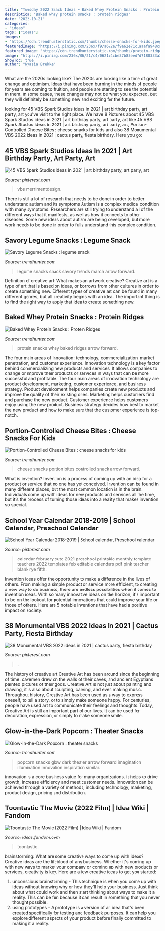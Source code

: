 ```yaml
---
title: "Twosday 2022 Snack Ideas ~ Baked Whey Protein Snacks : Protein Ridges"
description: "Baked whey protein snacks : protein ridges"
date: "2022-10-21"
categories:
- "ideas"
tags: ["ideas"]
images:
- "https://cdn.trendhunterstatic.com/thumbs/cheese-snacks-for-kids.jpeg"
featuredImage: "https://i.pinimg.com/236x/f9/a6/2e/f9a62e71c1aaafa948caeb3c869a1a86.jpg"
featured_image: "https://cdn.trendhunterstatic.com/thumbs/protein-ridges.jpeg"
image: "https://i.pinimg.com/236x/06/21/c4/0621c4cbe37b83eed7d7188333a3ce81--kid-halloween-costumes-paint-brushes.jpg"
ShowToc: true
author: "Nyasia Brekke"
---
```



What are the 2020s looking like?
The 2020s are looking like a time of great change and optimism. Ideas that have been burning in the minds of people for years are coming to fruition, and people are starting to see the potential in them. In some cases, these changes may not be what you expected, but they will definitely be something new and exciting for the future.

	

		
looking for 45 VBS Spark Studios ideas in 2021 | art birthday party, art party, art you've visit to the right place. We have 8 Pictures about 45 VBS Spark Studios ideas in 2021 | art birthday party, art party, art like 45 VBS Spark Studios ideas in 2021 | art birthday party, art party, art, Portion-Controlled Cheese Bites : cheese snacks for kids and also 38 Monumental VBS 2022 ideas in 2021 | cactus party, fiesta birthday. Here you go:
		
    
## 45 VBS Spark Studios Ideas In 2021 | Art Birthday Party, Art Party, Art

<img loading=lazy src="https://i.pinimg.com/236x/06/21/c4/0621c4cbe37b83eed7d7188333a3ce81--kid-halloween-costumes-paint-brushes.jpg" onerror="this.onerror=null;this.src='https://tse1.mm.bing.net/th?id=OIP.MGj7iAUWI2XLHFfnUjkVEQAAAA&amp;pid=15.1';" alt="45 VBS Spark Studios ideas in 2021 | art birthday party, art party, art">

_Source: pinterest.com_

>vbs merrimentdesign. 

	

There is still a lot of research that needs to be done in order to better understand autism and its symptoms
Autism is a complex medical condition with many symptoms. Researchers are still trying to understand all of the different ways that it manifests, as well as how it connects to other diseases. Some new ideas about autism are being developed, but more work needs to be done in order to fully understand this complex condition.

    
## Savory Legume Snacks : Legume Snack

<img loading=lazy src="https://cdn.trendhunterstatic.com/thumbs/legume-snack.jpeg" onerror="this.onerror=null;this.src='https://tse2.mm.bing.net/th?id=OIP.a-H_XUfSx3pugSUyzHcI9QHaHa&amp;pid=15.1';" alt="Savory Legume Snacks : legume snack">

_Source: trendhunter.com_

>legume snacks snack savory trends march arrow forward. 

	

Definition of creative art: What makes an artwork creative?
Creative art is a type of art that is based on ideas, or borrows from other cultures in order to create something new. 
Different types of creative art can be found in many different genres, but all creativity begins with an idea. The important thing is to find the right way to apply that idea to create something new.

    
## Baked Whey Protein Snacks : Protein Ridges

<img loading=lazy src="https://cdn.trendhunterstatic.com/thumbs/protein-ridges.jpeg" onerror="this.onerror=null;this.src='https://tse1.mm.bing.net/th?id=OIP.ANTjXKj4TZOm5krEvAIkIwHaKc&amp;pid=15.1';" alt="Baked Whey Protein Snacks : Protein Ridges">

_Source: trendhunter.com_

>protein snacks whey baked ridges arrow forward. 

	

The four main areas of innovation: technology, commercialization, market penetration, and customer experience.
Innovation technology is a key factor behind commercializing new products and services. It allows companies to change or improve their products or services in ways that can be more successful and profitable. The four main areas of innovation technology are product development, marketing, customer experience, and business strategy. Product development helps companies create new products and improve the quality of their existing ones. Marketing helps customers find and purchase the new product. Customer experience helps customers enjoy using the new product. Business strategy decides how best to market the new product and how to make sure that the customer experience is top-notch.

    
## Portion-Controlled Cheese Bites : Cheese Snacks For Kids

<img loading=lazy src="https://cdn.trendhunterstatic.com/thumbs/cheese-snacks-for-kids.jpeg" onerror="this.onerror=null;this.src='https://tse2.mm.bing.net/th?id=OIP.5QLhn_aG-O1qmX5gjhmRuAHaE7&amp;pid=15.1';" alt="Portion-Controlled Cheese Bites : cheese snacks for kids">

_Source: trendhunter.com_

>cheese snacks portion bites controlled snack arrow forward. 

	

What is invention?
Invention is a process of coming up with an idea for a product or service that no one has yet conceived. Invention can be found in many different places, but the most common location is in the brain. Individuals come up with ideas for new products and services all the time, but it’s the process of turning those ideas into a reality that makes invention so special.

    
## School Year Calendar 2018-2019 | School Calendar, Preschool Calendar

<img loading=lazy src="https://i.pinimg.com/originals/d3/6d/bc/d36dbcf3c38f3764743877e5e555a976.jpg" onerror="this.onerror=null;this.src='https://tse3.mm.bing.net/th?id=OIP.iSdU1y2cIq-W1vXvW3FH1AAAAA&amp;pid=15.1';" alt="School Year Calendar 2018-2019 | School calendar, Preschool calendar">

_Source: pinterest.com_

>calendar february cute 2021 preschool printable monthly template teachers 2022 templates feb editable calendars pdf pink teacher blank rye fifth. 

	

Invention ideas offer the opportunity to make a difference in the lives of others. From making a simple product or service more efficient, to creating a new way to do business, there are endless possibilities when it comes to invention ideas. With so many innovative ideas on the horizon, it's important to be on the lookout for potential innovations that could improve your life or those of others. Here are 5 notable inventions that have had a positive impact on society: 
    
## 38 Monumental VBS 2022 Ideas In 2021 | Cactus Party, Fiesta Birthday

<img loading=lazy src="https://i.pinimg.com/236x/f9/a6/2e/f9a62e71c1aaafa948caeb3c869a1a86.jpg" onerror="this.onerror=null;this.src='https://tse3.mm.bing.net/th?id=OIP.cXmLmYxJyy8NkozSAa-9fwAAAA&amp;pid=15.1';" alt="38 Monumental VBS 2022 ideas in 2021 | cactus party, fiesta birthday">

_Source: pinterest.com_

>. 

	

The history of creative art
Creative Art has been around since the beginning of time. cavemen drew on the walls of their caves, and ancient Egyptians painted pictures of their gods. Creative Art is not just about painting and drawing, it is also about sculpting, carving, and even making music.
Throughout history, Creative Art has been used as a way to express oneself, to tell a story, or to simply make someone happy. For centuries, people have used art to communicate their feelings and thoughts. Today, Creative Art is still an important part of our lives. It can be used for decoration, expression, or simply to make someone smile.

    
## Glow-in-the-Dark Popcorn : Theater Snacks

<img loading=lazy src="https://cdn.trendhunterstatic.com/thumbs/theater-snacks.jpeg" onerror="this.onerror=null;this.src='https://tse2.mm.bing.net/th?id=OIP.KoEKdnIucOOpV2H7kSURGQHaEn&amp;pid=15.1';" alt="Glow-in-the-Dark Popcorn : theater snacks">

_Source: trendhunter.com_

>popcorn snacks glow dark theater arrow forward imagination illumination innovation inspiration similar. 

	

Innovation is a core business value for many organizations. It helps to drive growth, increase efficiency and meet customer needs. Innovation can be achieved through a variety of methods, including technology, marketing, product design, pricing and distribution.

    
## Toontastic The Movie (2022 Film) | Idea Wiki | Fandom

<img loading=lazy src="https://vignette.wikia.nocookie.net/ideas/images/9/9b/Toontastic_The_Movie_Poster_-3.png/revision/latest/scale-to-width-down/2000?cb=20200306094750" onerror="this.onerror=null;this.src='https://tse3.mm.bing.net/th?id=OIP.E_SgfU9b7Zf8ISP6mIpV7QHaKk&amp;pid=15.1';" alt="Toontastic The Movie (2022 Film) | Idea Wiki | Fandom">

_Source: ideas.fandom.com_

>toontastic. 

	

brainstorming: What are some creative ways to come up with ideas?
Creative ideas are the lifeblood of any business. Whether it's coming up with new ways to market your company or coming up with new products or services, creativity is key. Here are a few creative ideas to get you started: 
1. unconscious brainstorming - This technique is when you come up with ideas without knowing why or how they'll help your business. Just think about what could work and then start thinking about ways to make it a reality. This can be fun because it can result in something that you never thought possible. 
2. using prototypes - A prototype is a version of an idea that's been created specifically for testing and feedback purposes. It can help you explore different aspects of your product before finally committed to making it a reality.

